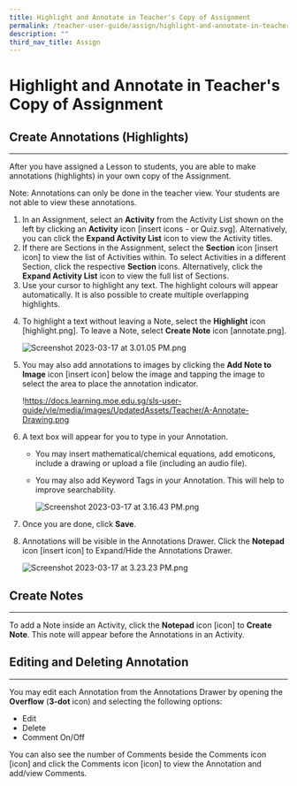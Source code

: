 ```yaml
---
title: Highlight and Annotate in Teacher's Copy of Assignment
permalink: /teacher-user-guide/assign/highlight-and-annotate-in-teachers-copy-of-assignment/
description: ""
third_nav_title: Assign
---
```

<h1 id="highlight-and-annotate-in-teacher-s-copy-of-assignment">Highlight and Annotate in Teacher's Copy of Assignment</h1>
<h2 id="-create-annotations-highlights-"><strong>Create Annotations (Highlights)</strong></h2>
<hr>
<p>After you have assigned a Lesson to students, you are able to make annotations (highlights) in your own copy of the Assignment.</p>
<p>Note: Annotations can only be done in the teacher view. Your students are not able to view these annotations.</p>
<ol>
<li>In an Assignment, select an <strong>Activity</strong> from the Activity List shown on the left by clicking an <strong>Activity</strong> icon [insert icons - or Quiz.svg]. Alternatively, you can click the <strong>Expand Activity List</strong> icon to view the Activity titles.</li>
<li>If there are Sections in the Assignment, select the <strong>Section</strong> icon [insert icon] to view the list of Activities within. To select Activities in a different Section, click the respective <strong>Section</strong> icons. Alternatively, click the <strong>Expand Activity List</strong> icon to view the full list of Sections.</li>
<li>Use your cursor to highlight any text. The highlight colours will appear automatically. It is also possible to create multiple overlapping highlights. </li>
<li><p>To highlight a text without leaving a Note, select the <strong>Highlight</strong> icon [highlight.png]. To leave a Note, select <strong>Create Note</strong> icon [annotate.png]. </p>
<p> <img alt="Screenshot 2023-03-17 at 3.01.05 PM.png" src="https://s3-us-west-2.amazonaws.com/secure.notion-static.com/10f6472f-a52b-43f1-aa81-ecfff1948507/Screenshot_2023-03-17_at_3.01.05_PM.png"></p>
</li>
<li><p>You may also add annotations to images by clicking the <strong>Add Note to Image</strong> icon [insert icon] below the image and tapping the image to select the area to place the annotation indicator.</p>
<p> !<a href="https://docs.learning.moe.edu.sg/sls-user-guide/vle/media/images/UpdatedAssets/Teacher/A-Annotate-Drawing.png">https://docs.learning.moe.edu.sg/sls-user-guide/vle/media/images/UpdatedAssets/Teacher/A-Annotate-Drawing.png</a></p>
</li>
<li><p>A text box will appear for you to type in your Annotation.</p>
<ul>
<li>You may insert mathematical/chemical equations, add emoticons, include a drawing or upload a file (including an audio file).</li>
<li><p>You may also add Keyword Tags in your Annotation. This will help to improve searchability.</p>
<p><img alt="Screenshot 2023-03-17 at 3.16.43 PM.png" src="https://s3-us-west-2.amazonaws.com/secure.notion-static.com/ef7ca1d2-109e-4f51-a4f6-d1e012ae7c55/Screenshot_2023-03-17_at_3.16.43_PM.png"></p>
</li>
</ul>
</li>
<li><p>Once you are done, click <strong>Save</strong>.</p>
</li>
<li><p>Annotations will be visible in the Annotations Drawer. Click the <strong>Notepad</strong> icon [insert icon] to Expand/Hide the Annotations Drawer.</p>
<p> <img alt="Screenshot 2023-03-17 at 3.23.23 PM.png" src="https://s3-us-west-2.amazonaws.com/secure.notion-static.com/689ee22f-5929-40d5-858e-2f5bea85953c/Screenshot_2023-03-17_at_3.23.23_PM.png"></p>
</li>
</ol>
<h2 id="-create-notes-"><strong>Create Notes</strong></h2>
<hr>
<p>To add a Note inside an Activity, click the <strong>Notepad</strong> icon [icon] to <strong>Create Note</strong>. This note will appear before the Annotations in an Activity.</p>
<h2 id="-editing-and-deleting-annotation-"><strong>Editing and Deleting Annotation</strong></h2>
<hr>
<p>You may edit each Annotation from the Annotations Drawer by opening the <strong>Overflow</strong> (<strong>3-dot</strong> icon) and selecting the following options:</p>
<ul>
<li>Edit</li>
<li>Delete</li>
<li>Comment On/Off</li>
</ul>
<p>You can also see the number of Comments beside the Comments icon [icon] and click the Comments icon [icon] to view the Annotation and add/view Comments.</p>